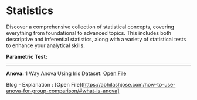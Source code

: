 # Statistics
Discover a comprehensive collection of statistical concepts, covering everything from foundational to advanced topics. This includes both descriptive and inferential statistics, along with a variety of statistical tests to enhance your analytical skills.

**Parametric Test:**

----
**Anova:**
1 Way Anova Using Iris Dataset: [Open File](https://github.com/Abhilash-Jose/Statistics/blob/main/One%20way%20Anova%20-%20Iris%20Dataset.ipynb)

Blog - Explanation : [Open File](https://abhilashjose.com/how-to-use-anova-for-group-comparison/#what-is-anova]


